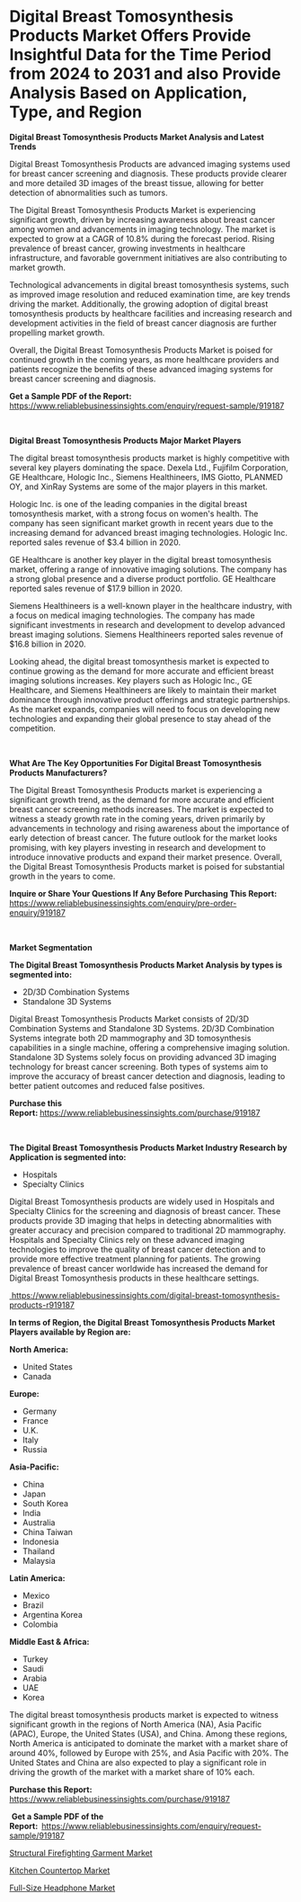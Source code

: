 <p><h1>Digital Breast Tomosynthesis Products Market Offers Provide Insightful Data for the Time Period from 2024 to 2031 and also Provide Analysis Based on Application, Type, and Region</h1></p><p><strong>Digital Breast Tomosynthesis Products Market Analysis and Latest Trends</strong></p>
<p><p>Digital Breast Tomosynthesis Products are advanced imaging systems used for breast cancer screening and diagnosis. These products provide clearer and more detailed 3D images of the breast tissue, allowing for better detection of abnormalities such as tumors.</p><p>The Digital Breast Tomosynthesis Products Market is experiencing significant growth, driven by increasing awareness about breast cancer among women and advancements in imaging technology. The market is expected to grow at a CAGR of 10.8% during the forecast period. Rising prevalence of breast cancer, growing investments in healthcare infrastructure, and favorable government initiatives are also contributing to market growth.</p><p>Technological advancements in digital breast tomosynthesis systems, such as improved image resolution and reduced examination time, are key trends driving the market. Additionally, the growing adoption of digital breast tomosynthesis products by healthcare facilities and increasing research and development activities in the field of breast cancer diagnosis are further propelling market growth.</p><p>Overall, the Digital Breast Tomosynthesis Products Market is poised for continued growth in the coming years, as more healthcare providers and patients recognize the benefits of these advanced imaging systems for breast cancer screening and diagnosis.</p></p>
<p><strong>Get a Sample PDF of the Report:&nbsp;</strong> <a href="https://www.reliablebusinessinsights.com/enquiry/request-sample/919187">https://www.reliablebusinessinsights.com/enquiry/request-sample/919187</a></p>
<p>&nbsp;</p>
<p><strong>Digital Breast Tomosynthesis Products Major Market Players</strong></p>
<p><p>The digital breast tomosynthesis products market is highly competitive with several key players dominating the space. Dexela Ltd., Fujifilm Corporation, GE Healthcare, Hologic Inc., Siemens Healthineers, IMS Giotto, PLANMED OY, and XinRay Systems are some of the major players in this market.</p><p>Hologic Inc. is one of the leading companies in the digital breast tomosynthesis market, with a strong focus on women's health. The company has seen significant market growth in recent years due to the increasing demand for advanced breast imaging technologies. Hologic Inc. reported sales revenue of $3.4 billion in 2020.</p><p>GE Healthcare is another key player in the digital breast tomosynthesis market, offering a range of innovative imaging solutions. The company has a strong global presence and a diverse product portfolio. GE Healthcare reported sales revenue of $17.9 billion in 2020.</p><p>Siemens Healthineers is a well-known player in the healthcare industry, with a focus on medical imaging technologies. The company has made significant investments in research and development to develop advanced breast imaging solutions. Siemens Healthineers reported sales revenue of $16.8 billion in 2020.</p><p>Looking ahead, the digital breast tomosynthesis market is expected to continue growing as the demand for more accurate and efficient breast imaging solutions increases. Key players such as Hologic Inc., GE Healthcare, and Siemens Healthineers are likely to maintain their market dominance through innovative product offerings and strategic partnerships. As the market expands, companies will need to focus on developing new technologies and expanding their global presence to stay ahead of the competition.</p></p>
<p>&nbsp;</p>
<p><strong>What Are The Key Opportunities For Digital Breast Tomosynthesis Products Manufacturers?</strong></p>
<p><p>The Digital Breast Tomosynthesis Products market is experiencing a significant growth trend, as the demand for more accurate and efficient breast cancer screening methods increases. The market is expected to witness a steady growth rate in the coming years, driven primarily by advancements in technology and rising awareness about the importance of early detection of breast cancer. The future outlook for the market looks promising, with key players investing in research and development to introduce innovative products and expand their market presence. Overall, the Digital Breast Tomosynthesis Products market is poised for substantial growth in the years to come.</p></p>
<p><strong>Inquire or Share Your Questions If Any Before Purchasing This Report:</strong> <a href="https://www.reliablebusinessinsights.com/enquiry/pre-order-enquiry/919187">https://www.reliablebusinessinsights.com/enquiry/pre-order-enquiry/919187</a></p>
<p>&nbsp;</p>
<p><strong>Market Segmentation</strong></p>
<p><strong>The Digital Breast Tomosynthesis Products Market Analysis by types is segmented into:</strong></p>
<p><ul><li>2D/3D Combination Systems</li><li>Standalone 3D Systems</li></ul></p>
<p><p>Digital Breast Tomosynthesis Products Market consists of 2D/3D Combination Systems and Standalone 3D Systems. 2D/3D Combination Systems integrate both 2D mammography and 3D tomosynthesis capabilities in a single machine, offering a comprehensive imaging solution. Standalone 3D Systems solely focus on providing advanced 3D imaging technology for breast cancer screening. Both types of systems aim to improve the accuracy of breast cancer detection and diagnosis, leading to better patient outcomes and reduced false positives.</p></p>
<p><strong>Purchase this Report:&nbsp;</strong><a href="https://www.reliablebusinessinsights.com/purchase/919187">https://www.reliablebusinessinsights.com/purchase/919187</a></p>
<p>&nbsp;</p>
<p><strong>The Digital Breast Tomosynthesis Products Market Industry Research by Application is segmented into:</strong></p>
<p><ul><li>Hospitals</li><li>Specialty Clinics</li></ul></p>
<p><p>Digital Breast Tomosynthesis products are widely used in Hospitals and Specialty Clinics for the screening and diagnosis of breast cancer. These products provide 3D imaging that helps in detecting abnormalities with greater accuracy and precision compared to traditional 2D mammography. Hospitals and Specialty Clinics rely on these advanced imaging technologies to improve the quality of breast cancer detection and to provide more effective treatment planning for patients. The growing prevalence of breast cancer worldwide has increased the demand for Digital Breast Tomosynthesis products in these healthcare settings.</p></p>
<p><a href="https://www.reliablebusinessinsights.com/digital-breast-tomosynthesis-products-r919187">&nbsp;https://www.reliablebusinessinsights.com/digital-breast-tomosynthesis-products-r919187</a></p>
<p><strong>In terms of Region, the Digital Breast Tomosynthesis Products Market Players available by Region are:</strong></p>
<p>
    <p> <strong> North America: </strong>
        <ul>
            <li>United States</li>
            <li>Canada</li>
        </ul>
        </p> 
    <p> <strong> Europe: </strong>
        <ul>
            <li>Germany</li>
            <li>France</li>
            <li>U.K.</li>
            <li>Italy</li>
            <li>Russia</li>
        </ul>
        </p> 
    <p> <strong> Asia-Pacific: </strong>
        <ul>
            <li>China</li>
            <li>Japan</li>
            <li>South Korea</li>
            <li>India</li>
            <li>Australia</li>
            <li>China Taiwan</li>
            <li>Indonesia</li>
            <li>Thailand</li>
            <li>Malaysia</li>
        </ul>
        </p> 
    <p> <strong> Latin America: </strong>
        <ul>
            <li>Mexico</li>
            <li>Brazil</li>
            <li>Argentina Korea</li>
            <li>Colombia</li>
        </ul>
        </p> 
    <p> <strong> Middle East & Africa: </strong>
        <ul>
            <li>Turkey</li>
            <li>Saudi</li>
            <li>Arabia</li>
            <li>UAE</li>
            <li>Korea</li>
        </ul>
    </p>
    </p>
<p><p>The digital breast tomosynthesis products market is expected to witness significant growth in the regions of North America (NA), Asia Pacific (APAC), Europe, the United States (USA), and China. Among these regions, North America is anticipated to dominate the market with a market share of around 40%, followed by Europe with 25%, and Asia Pacific with 20%. The United States and China are also expected to play a significant role in driving the growth of the market with a market share of 10% each.</p></p>
<p><strong>Purchase this Report: </strong><a href="https://www.reliablebusinessinsights.com/purchase/919187">https://www.reliablebusinessinsights.com/purchase/919187</a></p>
<p>&nbsp;<strong>Get a Sample PDF of the Report:&nbsp;&nbsp;</strong><a href="https://www.reliablebusinessinsights.com/enquiry/request-sample/919187">https://www.reliablebusinessinsights.com/enquiry/request-sample/919187</a></p>
<p><strong></strong></p>
<p><p><a href="https://medium.com/@charlesporter2662/structural-firefighting-garment-market-outlook-complete-industry-analysis-2024-to-2031-d22fbbd6f051">Structural Firefighting Garment Market</a></p><p><a href="https://medium.com/@calekuhlman/global-kitchen-countertop-market-sector-types-applications-market-player-strategies-regional-c2f1dd7cc259">Kitchen Countertop Market</a></p><p><a href="https://medium.com/@jjkh377/full-size-headphone-market-share-and-new-trends-analysis-by-its-type-application-end-use-and-c8ff6de6ad47">Full-Size Headphone Market</a></p></p>